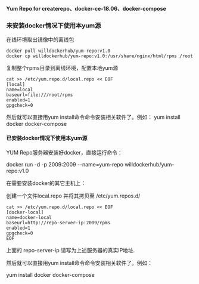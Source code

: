 #### Yum Repo for createrepo、docker-ce-18.06、docker-compose

### 未安装docker情况下使用本yum源
在线环境取出镜像中的离线包
```
docker pull willdockerhub/yum-repo:v1.0
docker cp willdockerhub/yum-repo:v1.0:/usr/share/nginx/html/rpms /root
```
复制整个rpms目录到离线环境，配置本地yum源
```
cat >> /etc/yum.repo.d/local.repo << EOF
[local]
name=local
baseurl=file:///root/rpms
enabled=1
gpgcheck=0
```
然后就可以直接用yum install命令命令安装相关软件了。例如：
yum install docker docker-compose

#### 已安装docker情况下使用本yum源

YUM Repo服务器安装好docker，直接运行命令：

docker run -d -p 2009:2009 --name=yum-repo willdockerhub/yum-repo:v1.0

在需要安装docker的其它主机上：

创建一个文件local.repo 并将其拷贝至 /etc/yum.repos.d/
```
cat >> /etc/yum.repo.d/local.repo << EOF
[docker-local]
name=docker-local
baseurl=http://repo-server-ip:2009/rpms
enabled=1
gpgcheck=0
EOF
```
上面的 repo-server-ip 请写为上述服务器的真实IP地址.

然后就可以直接用yum install命令命令安装相关软件了。例如：

yum install docker docker-compose

